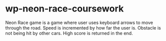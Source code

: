 # wp-neon-race-coursework

Neon Race game is a game where user uses keyboard arrows to move through the road.
Speed is incremented by how far the user is.
Obstacle is not being hit by other cars.
High score is returned in the end.




